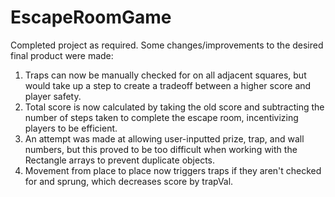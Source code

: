 # EscapeRoomGame
Completed project as required. 
Some changes/improvements to the desired final product were made:
1. Traps can now be manually checked for on all adjacent squares, but would take up a step to create a tradeoff between a higher score and player safety.
2. Total score is now calculated by taking the old score and subtracting the number of steps taken to complete the escape room, incentivizing players to be efficient.
3. An attempt was made at allowing user-inputted prize, trap, and wall numbers, but this proved to be too difficult when working with the Rectangle arrays to prevent
duplicate objects.
4. Movement from place to place now triggers traps if they aren't checked for and sprung, which decreases score by trapVal.
